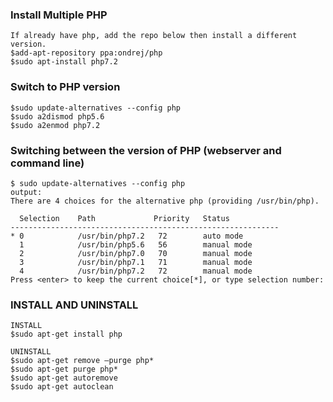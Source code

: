 ### Install Multiple PHP
```
If already have php, add the repo below then install a different version.
$add-apt-repository ppa:ondrej/php
$sudo apt-install php7.2
```
### Switch to PHP version
```
$sudo update-alternatives --config php
$sudo a2dismod php5.6
$sudo a2enmod php7.2
```
### Switching between the version of PHP (webserver and command line)
```
$ sudo update-alternatives --config php
output:
There are 4 choices for the alternative php (providing /usr/bin/php).

  Selection    Path             Priority   Status
------------------------------------------------------------
* 0            /usr/bin/php7.2   72        auto mode
  1            /usr/bin/php5.6   56        manual mode
  2            /usr/bin/php7.0   70        manual mode
  3            /usr/bin/php7.1   71        manual mode
  4            /usr/bin/php7.2   72        manual mode
Press <enter> to keep the current choice[*], or type selection number:
```
### INSTALL AND UNINSTALL
```
INSTALL
$sudo apt-get install php

UNINSTALL
$sudo apt-get remove –purge php*
$sudo apt-get purge php*
$sudo apt-get autoremove
$sudo apt-get autoclean
```
